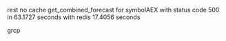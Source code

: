 rest
no cache get_combined_forecast for symbolAEX with status code 500 in 63.1727 seconds
with redis 17.4056 seconds

grcp